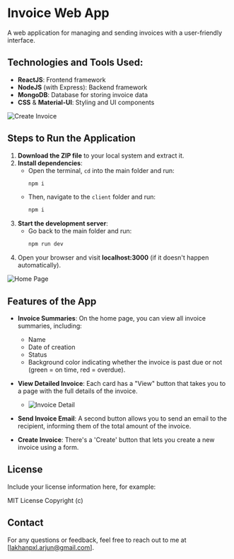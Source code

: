 # Invoice Web App

A web application for managing and sending invoices with a user-friendly interface.

## Technologies and Tools Used:
- **ReactJS**: Frontend framework
- **NodeJS** (with Express): Backend framework
- **MongoDB**: Database for storing invoice data
- **CSS** & **Material-UI**: Styling and UI components

![Create Invoice](https://github.com/user-attachments/assets/16f022ec-3e34-4096-b5a8-6884f224d833)

## Steps to Run the Application

1. **Download the ZIP file** to your local system and extract it.
2. **Install dependencies**:
   - Open the terminal, `cd` into the main folder and run:
     ```bash
     npm i
     ```
   - Then, navigate to the `client` folder and run:
     ```bash
     npm i
     ```
3. **Start the development server**:
   - Go back to the main folder and run:
     ```bash
     npm run dev
     ```
4. Open your browser and visit **localhost:3000** (if it doesn't happen automatically).

![Home Page](https://github.com/user-attachments/assets/a8972299-5e5d-4249-b0c8-3bbc3de29628)

## Features of the App

- **Invoice Summaries**: On the home page, you can view all invoice summaries, including:
  - Name
  - Date of creation
  - Status
  - Background color indicating whether the invoice is past due or not (green = on time, red = overdue).

- **View Detailed Invoice**: Each card has a "View" button that takes you to a page with the full details of the invoice.
  - ![Invoice Detail](https://github.com/user-attachments/assets/349fd5d4-60fa-4a36-9760-17b864ac952f)

- **Send Invoice Email**: A second button allows you to send an email to the recipient, informing them of the total amount of the invoice.

- **Create Invoice**: There's a 'Create' button that lets you create a new invoice using a form.

## License

Include your license information here, for example:

MIT License Copyright (c)


## Contact

For any questions or feedback, feel free to reach out to me at [lakhanpxl.arjun@gmail.com].
